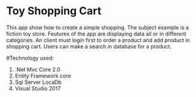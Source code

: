 # Toy Shopping Cart
This app show how to create a simple shopping.
The subject example is a fiction toy store.
Feutures of the app are displaying data all or in different categories.
An client must login first to order a product and add product in shopping cart.
Users can make a search in database for a product.

#Technology used:
1. .Net Mvc Core 2.0
1. Entity Framework core
1. Sql Server LocaDb
1. Visual Studio 2017
